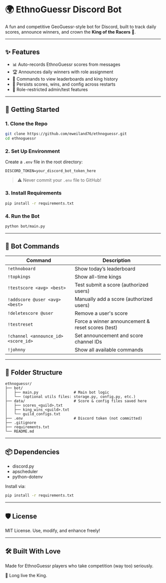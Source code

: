 
# 🌍 EthnoGuessr Discord Bot

A fun and competitive GeoGuessr-style bot for Discord, built to track daily scores, announce winners, and crown the **King of the Racers** 👑.

---

## ✨ Features

- 📊 Auto-records EthnoGuessr scores from messages
- 🏆 Announces daily winners with role assignment
- 🧾 Commands to view leaderboards and king history
- 💾 Persists scores, wins, and config across restarts
- 🔐 Role-restricted admin/test features

---

## 🚀 Getting Started

### 1. Clone the Repo

```bash
git clone https://github.com/eweiland76/ethnoguessr.git
cd ethnoguessr
```

### 2. Set Up Environment

Create a `.env` file in the root directory:

```env
DISCORD_TOKEN=your_discord_bot_token_here
```

> ⚠️ Never commit your `.env` file to GitHub!

### 3. Install Requirements

```bash
pip install -r requirements.txt
```

### 4. Run the Bot

```bash
python bot/main.py
```

---

## 🧠 Bot Commands

| Command                      | Description                                           |
|-----------------------------|-------------------------------------------------------|
| `!ethnoboard`               | Show today’s leaderboard                             |
| `!topkings`                 | Show all-time kings                                  |
| `!testscore <avg> <best>`   | Test submit a score (authorized users)              |
| `!addscore @user <avg> <best>` | Manually add a score (authorized users)         |
| `!deletescore @user`        | Remove a user's score                                |
| `!testreset`                | Force a winner announcement & reset scores (test)    |
| `!channel <announce_id> <score_id>` | Set announcement and score channel IDs    |
| `!johnny`                   | Show all available commands                          |

---

## 📁 Folder Structure

```
ethnoguessr/
├── bot/
│   ├── main.py                # Main bot logic
│   └── (optional utils files: storage.py, config.py, etc.)
├── data/                      # Score & config files saved here
│   ├── scores_<guild>.txt
│   ├── king_wins_<guild>.txt
│   └── guild_configs.txt
├── .env                       # Discord token (not committed)
├── .gitignore
├── requirements.txt
└── README.md
```

---

## 📦 Dependencies

- discord.py
- apscheduler
- python-dotenv

Install via:

```bash
pip install -r requirements.txt
```

---

## 🛡 License

MIT License. Use, modify, and enhance freely!

---

## 🛠 Built With Love

Made for EthnoGuessr players who take competition (way too) seriously.

👑 Long live the King.

